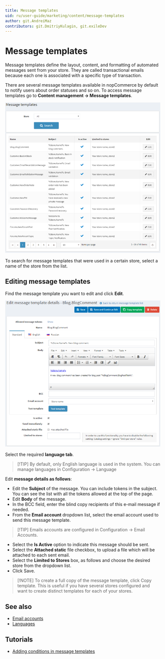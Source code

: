 ```yaml
---
title: Message templates
uid: ru/user-guide/marketing/content/message-templates
author: git.AndreiMaz
contributors: git.DmitriyKulagin, git.exileDev
---
```


# Message templates

Message templates define the layout, content, and formatting of automated messages sent from your store. They are called transactional emails because each one is associated with a specific type of transaction.

There are several message templates available in nopCommerce by default to notify users about order statuses and so on. To access message templates go to **Content management → Message templates**.

![MessageTemplate1](_static/message-templates/MessageTemplate1.png)

To search for message templates that were used in a certain store, select a name of the store from the list.

## Editing message templates

Find the message template you want to edit and click **Edit**.

![Editing message templates](_static/message-templates/MessageTemplate2.png)

Select the required **language tab**.

> [!TIP] By default, only English language is used in the system. You can manage languages in Configuration → Language

Edit **message details as follows**:

- Edit the **Subject** of the message. You can include tokens in the subject. You can see the list with all the tokens allowed at the top of the page.
- Edit **Body** of the message.
- In the BCC field, enter the blind copy recipients of this e-mail message if needed.
- From the **Email account** dropdown list, select the email account used to send this message template.

> [!TIP] Emails accounts are configured in Configuration → Email Accounts.

- Select the **Is Active** option to indicate this message should be sent.
- Select the **Attached static** file checkbox, to upload a file which will be attached to each sent email.
- Select the **Limited to Stores** box, as follows and choose the desired store from the dropdown list.
- Click Save.

> [!NOTE] To create a full copy of the message template, click Copy template. This is useful if you have several stores configured and want to create distinct templates for each of your stores.

## See also

- [Email accounts](xref:en/user-guide/configuring/system/email-accounts)
- [Languages](xref:en/user-guide/configuring/setting-up/main-store/languages)

## Tutorials

- [Adding conditions in message templates](https://www.youtube.com/watch?v=5chrb1yH1v4&feature=youtu.be)
